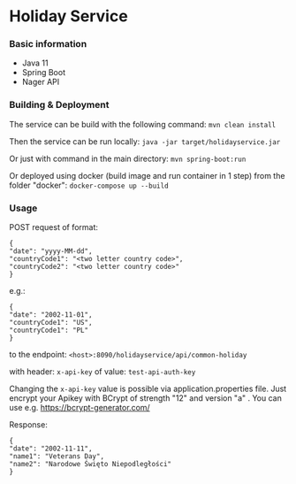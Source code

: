 # Holiday Service

### Basic information

* Java 11
* Spring Boot
* Nager API

### Building & Deployment
The service can be build with the following command:
`mvn clean install`

Then the service can be run locally:
`java -jar target/holidayservice.jar`

Or just with command in the main directory:
`mvn spring-boot:run`

Or deployed using docker (build image and run container in 1 step) from the folder "docker":
`docker-compose up --build`

### Usage
POST request of format:
```
{
"date": "yyyy-MM-dd",
"countryCode1": "<two letter country code>",
"countryCode2": "<two letter country code>"
}
```
e.g.:
```
{
"date": "2002-11-01",
"countryCode1": "US",
"countryCode1": "PL"
}
```

to the endpoint:
`<host>:8090/holidayservice/api/common-holiday`

with header:
`x-api-key`
of value: 
`test-api-auth-key`

Changing the `x-api-key` value is possible via application.properties file.
Just encrypt your Apikey with BCrypt of strength "12" and version "a" . You can use e.g. https://bcrypt-generator.com/

Response:
```
{
"date": "2002-11-11",
"name1": "Veterans Day",
"name2": "Narodowe Święto Niepodległości"
}
```
